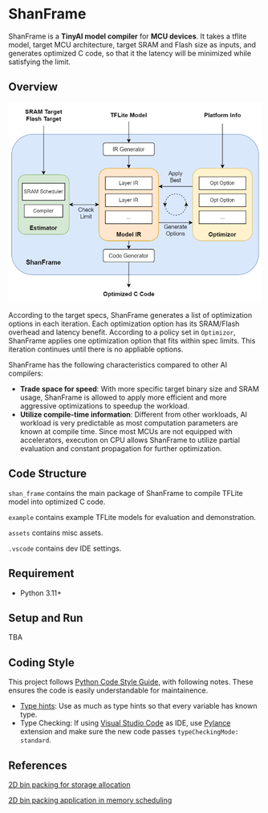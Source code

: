 # ShanFrame

ShanFrame is a **TinyAI model compiler** for **MCU devices**. It takes a tflite model, target MCU architecture, target SRAM and Flash size as inputs, and generates optimized C code, so that it the latency will be minimized while satisfying the limit.

## Overview
<p align="center">
    <img src="./assets/figures/Architecture.drawio.png" alt="architecture diagram" width="540">
</p>

According to the target specs, ShanFrame generates a list of optimization options in each iteration. Each optimization option has its SRAM/Flash overhead and latency benefit. According to a policy set in `Optimizor`, ShanFrame applies one optimization option that fits within spec limits. This iteration continues until there is no appliable options.

ShanFrame has the following characteristics compared to other AI compilers:
- **Trade space for speed**: With more specific target binary size and SRAM usage, ShanFrame is allowed to apply more efficient and more aggressive optimizations to speedup the workload.
- **Utilize compile-time information**: Different from other workloads, AI workload is very predictable as most computation parameters are known at compile time. Since most MCUs are not equipped with accelerators, execution on CPU allows ShanFrame to utilize partial evaluation and constant propagation for further optimization.

## Code Structure

`shan_frame` contains the main package of ShanFrame to compile TFLite model into optimized C code.

`example` contains example TFLite models for evaluation and demonstration.

`assets` contains misc assets.

`.vscode` contains dev IDE settings.

## Requirement

- Python 3.11+

## Setup and Run

TBA

## Coding Style

This project follows [Python Code Style Guide](https://peps.python.org/pep-0008/), with following notes. These ensures the code is easily understandable for maintainence. 

- [Type hints](https://docs.python.org/3/library/typing.html): Use as much as type hints so that every variable has known type. 
- Type Checking: If using [Visual Studio Code](https://code.visualstudio.com/) as IDE, use [Pylance](https://marketplace.visualstudio.com/items?itemName=ms-python.vscode-pylance) extension and make sure the new code passes `typeCheckingMode: standard`. 

## References

[2D bin packing for storage allocation](http://adambuchsbaum.com/papers/dsa-stoc03.pdf)

[2D bin packing application in memory scheduling](https://arxiv.org/pdf/2305.01497.pdf)
